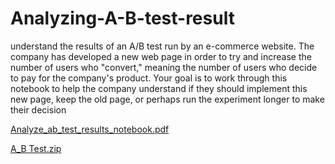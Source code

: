 # Analyzing-A-B-test-result
understand the results of an A/B test run by an e-commerce website. The company has developed a new web page in order to try and increase the number of users who "convert," meaning the number of users who decide to pay for the company's product. Your goal is to work through this notebook to help the company understand if they should implement this new page, keep the old page, or perhaps run the experiment longer to make their decision

[Analyze_ab_test_results_notebook.pdf](https://github.com/EngKhaledAlaa/Analyzing-A-B-test-result/files/9126024/Analyze_ab_test_results_notebook.pdf)

[A_B Test.zip](https://github.com/EngKhaledAlaa/Analyzing-A-B-test-result/files/9126025/A_B.Test.zip)
